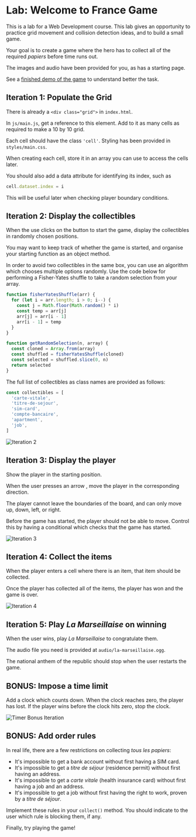 # Lab: Welcome to France Game

This is a lab for a Web Development course.
This lab gives an opportunity to practice grid movement and collision detection ideas, and to build a small game.

Your goal is to create a game where the hero has to collect
all of the required _papiers_ before time runs out.

The images and audio have been provided for you,
as has a starting page.

See a [finished demo of the game](https://rjkerrison.github.io/lab-welcome-to-france-game/) to understand better the task.

## Iteration 1: Populate the Grid

There is already a `<div class="grid">` in `index.html`.

In `js/main.js`, get a reference to this element.
Add to it as many cells as required to make a 10 by 10 grid.

Each cell should have the class `'cell'`. Styling has been provided in `styles/main.css`.

When creating each cell, store it in an array you can use to access the cells later.

You should also add a data attribute for identifying its index, such as

```js
cell.dataset.index = i
```

This will be useful later when checking player boundary conditions.

## Iteration 2: Display the collectibles

When the use clicks on the button to start the game, display the collectibles in randomly chosen positions.

You may want to keep track of whether the game is started, and organise your starting function as an object method.

In order to avoid two collectibles in the same box, you can use an algorithm which chooses multiple options randomly.
Use the code below for performing a Fisher-Yates shuffle to take a random selection from your array.

```js
function fisherYatesShuffle(arr) {
  for (let i = arr.length; i > 0; i--) {
    const j = Math.floor(Math.random() * i)
    const temp = arr[j]
    arr[j] = arr[i - 1]
    arr[i - 1] = temp
  }
}

function getRandomSelection(n, array) {
  const cloned = Array.from(array)
  const shuffled = fisherYatesShuffle(cloned)
  const selected = shuffled.slice(0, n)
  return selected
}
```

The full list of collectibles as class names are provided as follows:

```js
const collectibles = [
  'carte-vitale',
  'titre-de-sejour',
  'sim-card',
  'compte-bancaire',
  'apartment',
  'job',
]
```

![Iteration 2](images/iteration-2.png)

## Iteration 3: Display the player

Show the player in the starting position.

When the user presses an arrow , move the player in the corresponding direction.

The player cannot leave the boundaries of the board,
and can only move up, down, left, or right.

Before the game has started, the player should not be able to move.
Control this by having a conditional which checks that the game has started.

![Iteration 3](images/iteration-3.png)

## Iteration 4: Collect the items

When the player enters a cell where there is an item,
that item should be collected.

Once the player has collected all of the items, the player has won and the game is over.

![Iteration 4](images/iteration-4.png)

## Iteration 5: Play _La Marseillaise_ on winning

When the user wins, play _La Marseillaise_ to congratulate them.

The audio file you need is provided at `audio/la-marseillaise.ogg`.

The national anthem of the republic should stop when the user restarts the game.

## BONUS: Impose a time limit

Add a clock which counts down.
When the clock reaches zero, the player has lost.
If the player wins before the clock hits zero, stop the clock.

![Timer Bonus Iteration](images/iteration-bonus-timer.png)

## BONUS: Add order rules

In real life, there are a few restrictions on collecting _tous les papiers_:

- It's impossible to get a bank account without first having a SIM card.
- It's impossible to get a _titre de séjour_ (residence permit) without first having an address.
- It's impossible to get a _carte vitale_ (health insurance card) without first having a job and an address.
- It's impossible to get a job without first having the right to work, proven by a _titre de séjour_.

Implement these rules in your `collect()` method.
You should indicate to the user which rule is blocking them, if any.

Finally, try playing the game!
